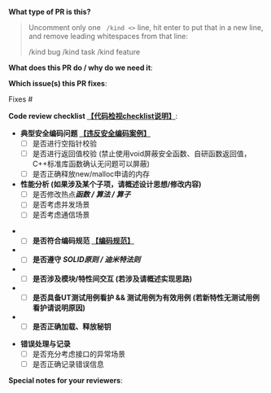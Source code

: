 <!--  Thanks for sending a pull request!  Here are some tips for you:

1) If this is your first time, please read our contributor guidelines: https://gitee.com/mindspore/mindspore/blob/master/CONTRIBUTING.md

2) If you want to contribute your code but don't know who will review and merge, please add label `mindspore-assistant` to the pull request, we will find and do it as soon as possible.
-->

**What type of PR is this?**
> Uncomment only one ` /kind <>` line, hit enter to put that in a new line, and remove leading whitespaces from that line:
>
> /kind bug
> /kind task
> /kind feature


**What does this PR do / why do we need it**:


**Which issue(s) this PR fixes**:
<!-- 
*Automatically closes linked issue when PR is merged.
Usage: `Fixes #<issue number>`, or `Fixes (paste link of issue)`.
-->
Fixes #

**Code review checklist [【代码检视checklist说明】](https://gitee.com/mindspore/community/blob/master/security/code_review_checklist_mechanism.md)**:

- **典型安全编码问题 [【违反安全编码案例】](https://gitee.com/mindspore/community/blob/master/security/security_coding_violation_cases.md)**
    - [ ] 是否进行空指针校验
    - [ ] 是否进行返回值校验 (禁止使用void屏蔽安全函数、自研函数返回值，C++标准库函数确认无问题可以屏蔽)
    - [ ] 是否正确释放new/malloc申请的内存
- **性能分析 (如果涉及某个子项，请概述设计思想/修改内容)**
    - [ ] 是否修改热点***函数 / 算法 / 算子***
    - [ ] 是否考虑并发场景
    - [ ] 是否考虑通信场景
+ - [ ] **是否符合编码规范 [【编码规范】](https://gitee.com/mindspore/community/blob/master/security/coding_guild_cpp_zh_cn.md)**
+ - [ ] **是否遵守 ***SOLID原则 / 迪米特法则*****
+ - [ ] **是否涉及模块/特性间交互 (若涉及请概述实现思路)**
+ - [ ] **是否具备UT测试用例看护 && 测试用例为有效用例 (若新特性无测试用例看护请说明原因)**
+ - [ ] **是否正确加载、释放秘钥**
- **错误处理与记录**
    - [ ] 是否充分考虑接口的异常场景
    - [ ] 是否正确记录错误信息

**Special notes for your reviewers**:
<!-- + - [ ] **是否涉及文档（安装、教程、设计、参考、API、迁移指南、FAQ等）修改** -->
<!-- + - [ ] **是否导致无法前向兼容** -->
<!-- + - [ ] **是否为对外接口变更** -->
<!-- + - [ ] **是否涉及依赖的三方库变更** -->
